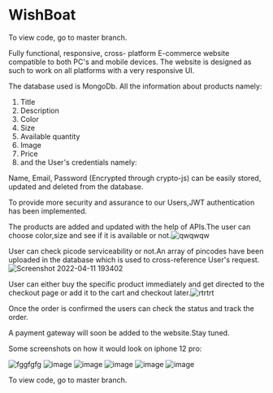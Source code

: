 # WishBoat
To view code, go to master branch.

Fully functional, responsive, cross- platform E-commerce website compatible to both PC's and mobile devices.
The website is designed as such to work on all platforms with a very responsive UI.

The database used is MongoDb. All the information about products namely:
1. Title
2. Description
3. Color
4. Size
5. Available quantity
6. Image
7. Price 
8. and the User's credentials namely:

 Name,
 Email,
 Password (Encrypted through crypto-js)
can be easily stored, updated and deleted from the database.

To provide more security and assurance to our Users,JWT authentication has been implemented.

The products are added and updated with the help of APIs.The user can choose color,size and see if it is available or not.![qwqwqw](https://user-images.githubusercontent.com/99349720/162756524-d560324f-1d94-4abe-a3d7-8514ceede244.jpg)

User can check picode serviceability or not.An array of pincodes have been uploaded in the database which is used to cross-reference User's request.![Screenshot 2022-04-11 193402](https://user-images.githubusercontent.com/99349720/162756980-a68f7afb-62cd-41c3-8b30-b693e3873fd1.jpg)

User can either buy the specific product immediately and get directed to the checkout page or add it to the cart and checkout later.![rtrtrt](https://user-images.githubusercontent.com/99349720/162757441-b764e340-6e7f-441e-a3ee-1400d7089de6.jpg)

Once the order is confirmed the users can check the status and track the order.

A payment gateway will soon be added to the website.Stay tuned.

Some screenshots on how it would look on iphone 12 pro:

![fggfgfg](https://user-images.githubusercontent.com/99349720/162760099-6a80e92e-33bd-4134-b578-d597cdaa9e0d.jpg)
![image](https://user-images.githubusercontent.com/99349720/162760236-c7e09bf2-77d9-4f60-a96b-0261f4539b47.png)
![image](https://user-images.githubusercontent.com/99349720/162760420-ca22b7db-e34d-44b9-ba37-dc3838addeaa.png)
![image](https://user-images.githubusercontent.com/99349720/162760590-f16064ef-7b7f-46a7-a20d-f3770a0ad199.png)
![image](https://user-images.githubusercontent.com/99349720/162760711-bd860468-6fe3-42dc-9aaa-e12e4d0a66b3.png)
![image](https://user-images.githubusercontent.com/99349720/162760841-bcc27b7d-6b80-4fe0-bf3d-47a2ec68d472.png)


To view code, go to master branch.

